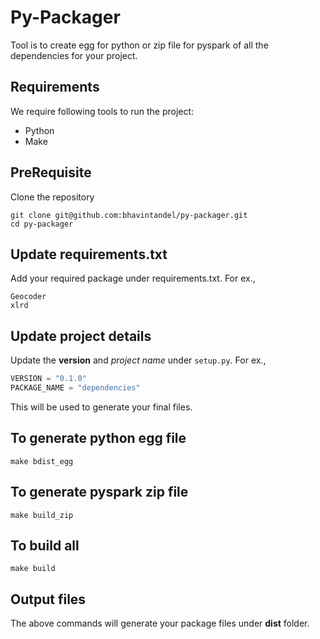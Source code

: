 # Py-Packager

Tool is to create egg for python or zip file for pyspark of all the dependencies 
for your project.

## Requirements
We require following tools to run the project:
* Python
* Make

## PreRequisite
Clone the repository

```shell script
git clone git@github.com:bhavintandel/py-packager.git
cd py-packager
```

## Update requirements.txt
Add your required package under requirements.txt. For ex.,

```text
Geocoder
xlrd
```

## Update project details
Update the **version** and *project name* under `setup.py`. For ex.,

```python
VERSION = "0.1.0"
PACKAGE_NAME = "dependencies"
```

This will be used to generate your final files.

## To generate python egg file

```shell script
make bdist_egg
```

## To generate pyspark zip file

```shell script
make build_zip
```

## To build all

```shell script
make build
```

## Output files
The above commands will generate your package files under **dist** folder.

